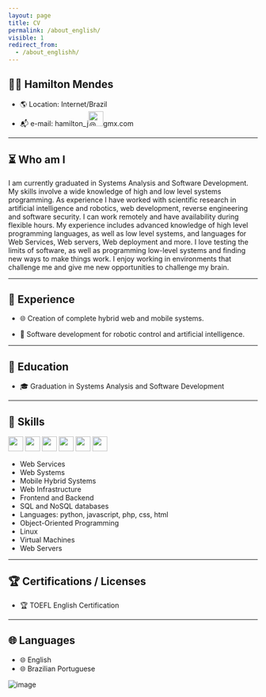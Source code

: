```yaml
---
layout: page
title: CV
permalink: /about_english/
visible: 1
redirect_from:
  - /about_englishh/
---
```



## <span class="icon_color"> 👨‍💻 </span> Hamilton Mendes 
* <span class="icon_color">🌎</span> Location: Internet/Brazil
* <span class="icon_color">📬</span> e-mail: hamilton_j<img alt="@" height="30" src="https://cdn.iconscout.com/icon/free/png-64/at-sign-loctaion-symbol-a-mail-44406.png">gmx.com

---

## <span class="icon_color">⏳</span> Who am I
I am currently graduated in Systems Analysis and Software Development.
My skills involve a wide knowledge of high and low level systems programming.
As experience I have worked with scientific research in artificial intelligence and robotics, web development, reverse engineering and software security.
I can work remotely and have availability during flexible hours. My experience includes advanced knowledge of high level programming languages, as well as low level systems, and languages ​​for Web Services, Web servers, Web deployment and more.
I love testing the limits of software, as well as programming low-level systems and finding new ways to make things work.
I enjoy working in environments that challenge me and give me new opportunities to challenge my brain.

---

## <span class="icon_color">💼</span> Experience

* <span class="icon_color">🌐</span> Creation of complete hybrid web and mobile systems.

* <span class="icon_color">🔬</span> Software development for robotic control and artificial intelligence.

---

## <span class="icon_color">🏫</span> Education

* <span class="icon_color">🎓</span> Graduation in Systems Analysis and Software Development

---

## <span class="icon_color">🔧</span> Skills
<img height="30" src="https://cdn.iconscout.com/icon/free/png-512/c-programming-569564.png">
<img height="30" src="https://cdn.iconscout.com/icon/free/png-512/docker-226091.png">
<img height="30" src="https://cdn.iconscout.com/icon/free/png-256/github-170-1175028.png">
<img height="30" src="https://cdn.iconscout.com/icon/free/png-64/python-2752092-2284909.png">
<img height="30" src="https://cdn.iconscout.com/icon/free/png-64/javascript-2038874-1720087.png">
<img height="30" src="https://cdn.iconscout.com/icon/free/png-64/mongodb-4-1175139.png">

* Web Services
* Web Systems
* Mobile Hybrid Systems
* Web Infrastructure
* Frontend and Backend
* SQL and NoSQL databases
* Languages: python, javascript, php, css, html
* Object-Oriented Programming
* Linux
* Virtual Machines
* Web Servers

---

## <span class="icon_color">🏆</span> Certifications / Licenses
* <span class="icon_color">🏆</span> TOEFL English Certification

---

## <span class="icon_color">🌐</span> Languages
* <span class="icon_color">🌐</span> English
* <span class="icon_color">🌐</span> Brazilian Portuguese


![image](https://user-images.githubusercontent.com/77713063/131860070-3a8aae57-515c-43e7-9d26-e7c0c2d1058c.png)



